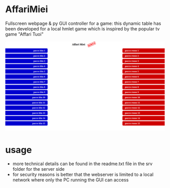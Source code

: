 # AffariMiei
Fullscreen webpage &amp; py GUI controller for a game: this dynamic table has been developed for a local hmlet game which is inspired by the popular tv game "Affari Tuoi"

![Preview](https://github.com/lithium333/AffariMiei/blob/main/preview.png?raw=true)

# usage
- more technical details can be found in the readme.txt file in the srv folder for the server side
- for security reasons is better that the webserver is limited to a local network where only the PC running the GUI can access
